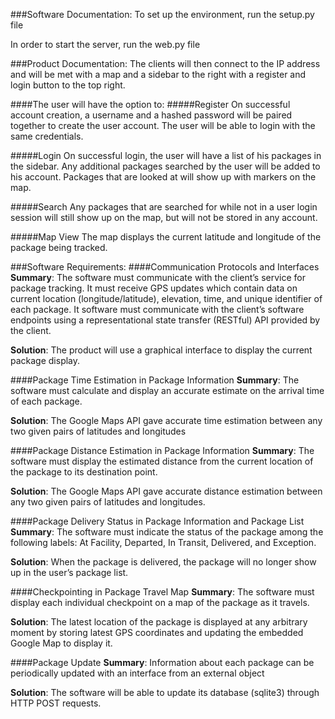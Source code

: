 ###Software Documentation:
To set up the environment, run the setup.py file

In order to start the server, run the web.py file


###Product Documentation:
The clients will then connect to the IP address and will be met with a map and a sidebar to the right with a register and login button to the top right.

####The user will have the option to:
#####Register
On successful account creation, a username and a hashed password will be paired together to create the user account.
The user will be able to login with the same credentials.

#####Login
On successful login, the user will have a list of his packages in the sidebar.
Any additional packages searched by the user will be added to his account.
Packages that are looked at will show up with markers on the map.

#####Search
Any packages that are searched for while not in a user login session will still show up on the map, but will not be stored in any account.

#####Map View
The map displays the current latitude and longitude of the package being tracked.

###Software Requirements:
####Communication Protocols and Interfaces
**Summary**: The software must communicate with the client’s service for package tracking. It must receive GPS updates which contain data on current location (longitude/latitude), elevation, time, and unique identifier of each package. It software must communicate with the client’s software endpoints using a representational state transfer (RESTful) API provided by the client. 

**Solution**: The product will use a graphical interface to display the current package display.

####Package Time Estimation in Package Information
**Summary**: The software must calculate and display an accurate estimate on the arrival time of each package. 

**Solution**: The Google Maps API gave accurate time estimation between any two given pairs of latitudes and longitudes

####Package Distance Estimation in Package Information
**Summary**: The software must display the estimated distance from the current location of the package to its destination point. 

**Solution**: The Google Maps API gave accurate distance estimation between any two given pairs of latitudes and longitudes.

####Package Delivery Status in Package Information and Package List
**Summary**: The software must indicate the status of the package among the following labels: At Facility, Departed, In Transit, Delivered, and Exception.

**Solution**: When the package is delivered, the package will no longer show up in the user’s package list.

####Checkpointing in Package Travel Map
**Summary**: The software must display each individual checkpoint on a map of the package as it travels. 

**Solution**: The latest location of the package is displayed at any arbitrary moment by storing latest GPS coordinates and updating the embedded Google Map to display it.

####Package Update
**Summary**: Information about each package can be periodically updated with an interface from an external object

**Solution**: The software will be able to update its database (sqlite3) through HTTP POST requests.
